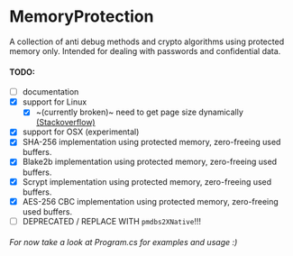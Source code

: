 # MemoryProtection
A collection of anti debug methods and crypto algorithms using protected memory only. Intended for dealing with passwords and confidential data.

#### TODO: 
- [ ] documentation
- [x] support for Linux
   - [x] ~(currently broken)~ need to get page size dynamically [(Stackoverflow)](https://stackoverflow.com/questions/63871190/c-sharp-linux-getpagesize-returns-0)
- [x] support for OSX (experimental)
- [x] SHA-256 implementation using protected memory, zero-freeing used buffers.
- [x] Blake2b implementation using protected memory, zero-freeing used buffers.
- [x] Scrypt implementation using protected memory, zero-freeing used buffers.
- [x] AES-256 CBC implementation using protected memory, zero-freeing used buffers.
- [ ] DEPRECATED / REPLACE WITH `pmdbs2XNative`!!!

###### For now take a look at Program.cs for examples and usage :)
